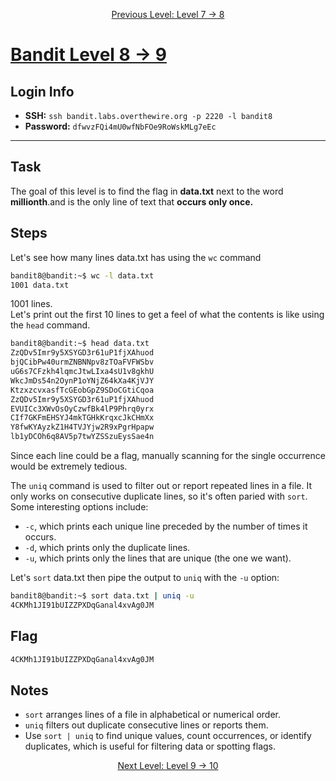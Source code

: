 <p align="center">
<a href="level-7→8.md">Previous Level: Level 7 → 8</a>
</p>

# [Bandit Level 8 → 9](https://overthewire.org/wargames/bandit/bandit9.html)

## Login Info
- **SSH:** `ssh bandit.labs.overthewire.org -p 2220 -l bandit8`
- **Password:** `dfwvzFQi4mU0wfNbFOe9RoWskMLg7eEc`

---

## Task 
The goal of this level is to find the flag in **data.txt** next to the word **millionth**.and is the only line of text that **occurs only once.**

## Steps
Let's see how many lines data.txt has using the `wc` command
```bash
bandit8@bandit:~$ wc -l data.txt
1001 data.txt
```
1001 lines.  
Let's print out the first 10 lines to get a feel of what the contents is like using the `head` command.
```bash
bandit8@bandit:~$ head data.txt
ZzQDv5Imr9y5XSYGD3r61uP1fjXAhuod
bjQCibPw40urmZNBNNpv8zTOaFVFWSbv
uG6s7CFzkh4lqmcJtwLIxa4sU1v8gkhU
WkcJmDs54n2OynP1oYNjZ64kXa4KjVJY
KtzxzcvxasfTcGEobGpZ9SDoCGtiCqoa
ZzQDv5Imr9y5XSYGD3r61uP1fjXAhuod
EVUICc3XWvOsOyCzwfBk4lP9Phrq0yrx
CIf7GKFmEHSYJ4mkTGHkKrqxcJkCHmXx
Y8fwKYAyzkZ1H4TVJYjw2R9xPgrHpapw
lb1yDCOh6q8AV5p7twYZSSzuEysSae4n
```
Since each line could be a flag, manually scanning for the single occurrence would be extremely tedious.

The `uniq` command is used to filter out or report repeated lines in a file. It only works on consecutive duplicate lines, so it's often paried with `sort`.
Some interesting options include:
- `-c`, which prints each unique line preceded by the number of times it occurs.
- `-d`, which prints only the duplicate lines.
- `-u`, which prints only the lines that are unique (the one we want).

Let's `sort` data.txt then pipe the output to `uniq` with the `-u` option:
```bash
bandit8@bandit:~$ sort data.txt | uniq -u                    
4CKMh1JI91bUIZZPXDqGanal4xvAg0JM
```


## Flag 
```bash
4CKMh1JI91bUIZZPXDqGanal4xvAg0JM
```

## Notes
- `sort` arranges lines of a file in alphabetical or numerical order.
- `uniq` filters out duplicate consecutive lines or reports them.
- Use `sort | uniq` to find unique values, count occurrences, or identify duplicates, which is useful for filtering data or spotting flags.



<p align="center">
<a href="level-9→10.md">Next Level: Level 9 → 10</a>
</p>

